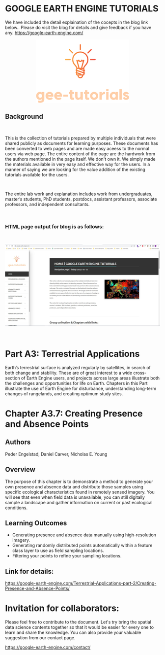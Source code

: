 # GOOGLE EARTH ENGINE TUTORIALS

We have included the detail explaination of the cocepts in the blog link below.. Please do visit the blog for details and give feedback if you have any.
https://google-earth-engine.com/

<p align="center">
    <img src = '../../../logo.png' class="center">
</p>


## Background
<br>

This is the collection of tutorials prepared by multiple individuals that were shared publicly as documents for learning purposes. These documents has been converted to web pages and are made easy aceess to the normal users via web page. The entire content of the oage are the hardwork from the authors mentioned in the page itself. We don't own it. We simply made the materials available in very easy and effective way for the users. In a manner of saying we are looking for the value addition of the existing tutorials available for the users.

<br>

The entire lab work and explanation includes work from undergraduates, master’s students, PhD students, postdocs, assistant professors, associate professors, and independent consultants.

<br>

### HTML page output for blog is as follows:
<br>
<p align="center">
    <img src = '../../../gee-tutorials.jpg' class="center">
</p>
<br>

# Part A3: Terrestrial Applications

Earth’s terrestrial surface is analyzed regularly by satellites, in search of both change and stability. These are of great interest to a wide cross-section of Earth Engine users, and projects across large areas illustrate both the challenges and opportunities for life on Earth. Chapters in this Part illustrate the use of Earth Engine for disturbance, understanding long-term changes of rangelands, and creating optimum study sites.

# Chapter A3.7: Creating Presence and Absence Points

## Authors
Peder Engelstad, Daniel Carver, Nicholas E. Young



## Overview 
The purpose of this chapter is to demonstrate a method to generate your own presence and absence data and distribute those samples using specific ecological characteristics found in remotely sensed imagery. You will see that even when field data is unavailable, you can still digitally sample a landscape and gather information on current or past ecological conditions.


## Learning Outcomes
 - Generating presence and absence data manually using high-resolution imagery.
 - Generating randomly distributed points automatically within a feature class layer to use as field sampling locations.
 - Filtering your points to refine your sampling locations.

## Link for details:
https://google-earth-engine.com/Terrestrial-Applications-part-2/Creating-Presence-and-Absence-Points/


# Invitation for collaborators:
Please feel free to contribute to the document. Let's try bring the spatial data science contents together so that it would be easier for every one to learn and share the knowledge. You can also provide your valuable suggestion from our contact page.

https://google-earth-engine.com/contact/
